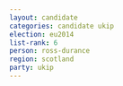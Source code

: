 ```yaml
---
layout: candidate
categories: candidate ukip
election: eu2014
list-rank: 6
person: ross-durance
region: scotland
party: ukip
---
```

